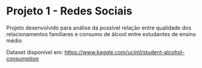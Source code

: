 # Projeto 1 - Redes Sociais

Projeto desenvolvido para análise da possível relação entre qualidade dos relacionamentos familiares e consumo de álcool entre estudantes de ensino médio

Dataset disponível em: https://www.kaggle.com/uciml/student-alcohol-consumption
